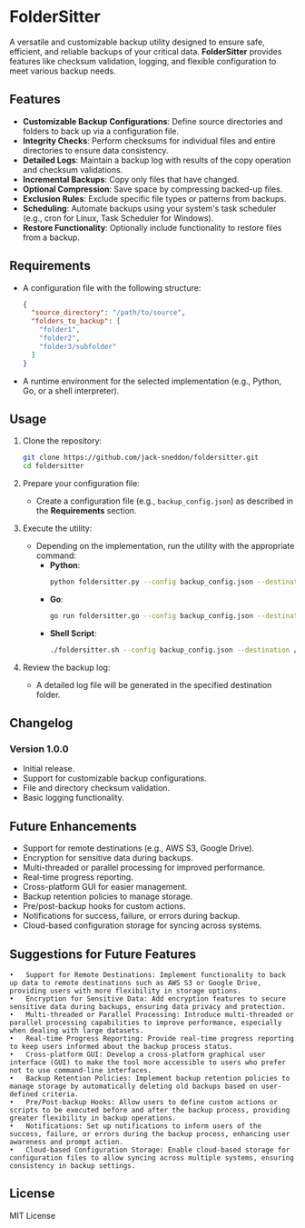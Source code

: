# FolderSitter

A versatile and customizable backup utility designed to ensure safe, efficient, and reliable backups of your critical data. **FolderSitter** provides features like checksum validation, logging, and flexible configuration to meet various backup needs.

## Features
- **Customizable Backup Configurations**: Define source directories and folders to back up via a configuration file.
- **Integrity Checks**: Perform checksums for individual files and entire directories to ensure data consistency.
- **Detailed Logs**: Maintain a backup log with results of the copy operation and checksum validations.
- **Incremental Backups**: Copy only files that have changed.
- **Optional Compression**: Save space by compressing backed-up files.
- **Exclusion Rules**: Exclude specific file types or patterns from backups.
- **Scheduling**: Automate backups using your system's task scheduler (e.g., cron for Linux, Task Scheduler for Windows).
- **Restore Functionality**: Optionally include functionality to restore files from a backup.

## Requirements
- A configuration file with the following structure:
    ```json
    {
      "source_directory": "/path/to/source",
      "folders_to_backup": [
        "folder1",
        "folder2",
        "folder3/subfolder"
      ]
    }
    ```
- A runtime environment for the selected implementation (e.g., Python, Go, or a shell interpreter).

## Usage
1. Clone the repository:
    ```bash
    git clone https://github.com/jack-sneddon/foldersitter.git
    cd foldersitter
    ```

2. Prepare your configuration file:
    - Create a configuration file (e.g., `backup_config.json`) as described in the **Requirements** section.

3. Execute the utility:
    - Depending on the implementation, run the utility with the appropriate command:
        - **Python**:
            ```bash
            python foldersitter.py --config backup_config.json --destination /path/to/destination
            ```
        - **Go**:
            ```bash
            go run foldersitter.go --config backup_config.json --destination /path/to/destination
            ```
        - **Shell Script**:
            ```bash
            ./foldersitter.sh --config backup_config.json --destination /path/to/destination
            ```

4. Review the backup log:
    - A detailed log file will be generated in the specified destination folder.

## Changelog
### Version 1.0.0
- Initial release.
- Support for customizable backup configurations.
- File and directory checksum validation.
- Basic logging functionality.

## Future Enhancements
- Support for remote destinations (e.g., AWS S3, Google Drive).
- Encryption for sensitive data during backups.
- Multi-threaded or parallel processing for improved performance.
- Real-time progress reporting.
- Cross-platform GUI for easier management.
- Backup retention policies to manage storage.
- Pre/post-backup hooks for custom actions.
- Notifications for success, failure, or errors during backup.
- Cloud-based configuration storage for syncing across systems.

## Suggestions for Future Features
	•	Support for Remote Destinations: Implement functionality to back up data to remote destinations such as AWS S3 or Google Drive, providing users with more flexibility in storage options.
	•	Encryption for Sensitive Data: Add encryption features to secure sensitive data during backups, ensuring data privacy and protection.
	•	Multi-threaded or Parallel Processing: Introduce multi-threaded or parallel processing capabilities to improve performance, especially when dealing with large datasets.
	•	Real-time Progress Reporting: Provide real-time progress reporting to keep users informed about the backup process status.
	•	Cross-platform GUI: Develop a cross-platform graphical user interface (GUI) to make the tool more accessible to users who prefer not to use command-line interfaces.
	•	Backup Retention Policies: Implement backup retention policies to manage storage by automatically deleting old backups based on user-defined criteria.
	•	Pre/Post-backup Hooks: Allow users to define custom actions or scripts to be executed before and after the backup process, providing greater flexibility in backup operations.
	•	Notifications: Set up notifications to inform users of the success, failure, or errors during the backup process, enhancing user awareness and prompt action.
	•	Cloud-based Configuration Storage: Enable cloud-based storage for configuration files to allow syncing across multiple systems, ensuring consistency in backup settings.


## License
MIT License